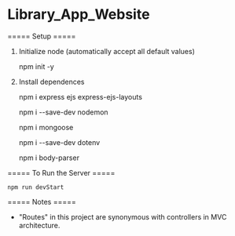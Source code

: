 # Library_App_Website


===== Setup =====

1. Initialize node (automatically accept all default values)

    npm init -y

2. Install dependences

    npm i express ejs express-ejs-layouts

    npm i --save-dev nodemon

    npm i mongoose

    npm i --save-dev dotenv

    npm i body-parser


===== To Run the Server =====

    npm run devStart


===== Notes =====

- "Routes" in this project are synonymous with controllers in MVC architecture.
